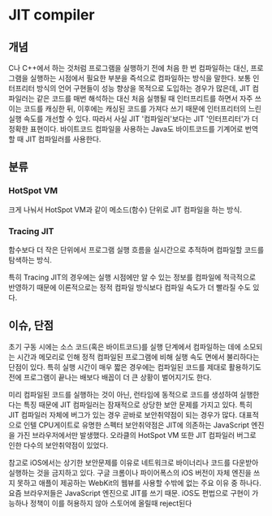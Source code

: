 # JIT compiler

## 개념
C나 C++에서 하는 것처럼 프로그램을 실행하기 전에 처음 한 번 컴파일하는 대신, 프로그램을 실행하는 시점에서 필요한 부분을 즉석으로 컴파일하는 방식을 말한다.
보통 인터프리터 방식의 언어 구현들이 성능 향상을 목적으로 도입하는 경우가 많은데, JIT 컴파일러는 같은 코드를 매번 해석하는 대신 처음 실행될 때 인터프리트를 하면서 자주 쓰이는 코드를 캐싱한 뒤, 이후에는 캐싱된 코드를 가져다 쓰기 때문에 인터프리터의 느린 실행 속도를 개선할 수 있다.
따라서 사실 JIT '컴파일러'보다는 JIT '인터프리터'가 더 정확한 표현이다.
바이트코드 컴파일을 사용하는 Java도 바이트코드를 기계어로 번역할 때 JIT 컴파일러를 사용한다.

## 분류
### HotSpot VM
크게 나눠서 HotSpot VM과 같이 메소드(함수) 단위로 JIT 컴파일을 하는 방식.

### Tracing JIT
함수보다 더 작은 단위에서 프로그램 실행 흐름을 실시간으로 추적하며 컴파일할 코드를 탐색하는 방식.

특히 Tracing JIT의 경우에는 실행 시점에만 알 수 있는 정보를 컴파일에 적극적으로 반영하기 때문에 이론적으로는 정적 컴파일 방식보다 컴파일 속도가 더 빨라질 수도 있다.

## 이슈, 단점
초기 구동 시에는 소스 코드(혹은 바이트코드)를 실행 단계에서 컴파일하는 데에 소모되는 시간과 메모리로 인해 정적 컴파일된 프로그램에 비해 실행 속도 면에서 불리하다는 단점이 있다. 특히 실행 시간이 매우 짧은 경우에는 컴파일된 코드를 제대로 활용하기도 전에 프로그램이 끝나는 배보다 배꼽이 더 큰 상황이 벌어지기도 한다.

미리 컴파일된 코드를 실행하는 것이 아닌, 런타임에 동적으로 코드를 생성하여 실행한다는 특징 때문에 JIT 컴파일러는 잠재적으로 상당한 보안 문제를 가지고 있다. 특히 JIT 컴파일러 자체에 버그가 있는 경우 곧바로 보안취약점이 되는 경우가 많다. 대표적으로 인텔 CPU게이트로 유명한 스펙터 보안취약점은 JIT에 의존하는 JavaScript 엔진을 가진 브라우저에서만 발생했다. 오라클의 HotSpot VM 또한 JIT 컴파일러 버그로 인한 다수의 보안취약점이 있었다.

참고로 iOS에서는 상기한 보안문제를 이유로 네트워크로 바이너리나 코드를 다운받아 실행하는 것을 금지하고 있다. 구글 크롬이나 파이어폭스의 iOS 버전이 자체 엔진을 쓰지 못하고 애플이 제공하는 WebKit의 웹뷰를 사용할 수밖에 없는 주요 이유 중 하나다. 요즘 브라우저들은 JavaScript 엔진으로 JIT를 쓰기 때문.
iOS도 편법으로 구현이 가능하나 정책이 이를 허용하지 않아 스토어에 올릴때 reject된다